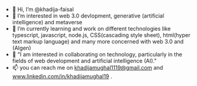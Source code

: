- 👋 Hi, I’m @khadija-faisal
- 👀 I’m interested in web 3.0 devlopment, generative (artificial intelligence) and metaverse
- 🌱 I’m currently learning and work on different technologies like typescript, javascript, node.js, CSS(cascading style sheet), html(hyper text markup language) and many more concerned with web 3.0 and (AIgen)
- 💞️ "I am interested in collaborating on technology, particularly in the fields of web development and artificial intelligence (AI)."
- 📫 you can reach me on khadijamughal1119@gmail.com and www.linkedin.com/in/khadijamughal19
.

<!---
khadija-faisal/khadija-faisal is a ✨ special ✨ repository because its `README.md` (this file) appears on your GitHub profile.
You can click the Preview link to take a look at your changes.
--->
